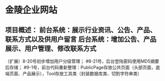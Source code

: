 # 金陵企业网站

项目概述：
前台系统：展示行业资讯、公告、产品、联系方式以及供用户留言
后台系统：增加公告、产品展示、用户管理、修改联系方式
---

（扩展）8-20号初步增加用户分级管理；
#8-21号，后台登陆密码使用MD5摘要后存储；
#9-1号，前台代码重新整理：PublicPage存放公共页面（头部页面，底端页面、产品展示），Tool存放工具类（封装数据库类、切割字符串类）
